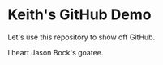 Keith's GitHub Demo
========

Let's use this repository to show off GitHub.

I heart Jason Bock's goatee.

